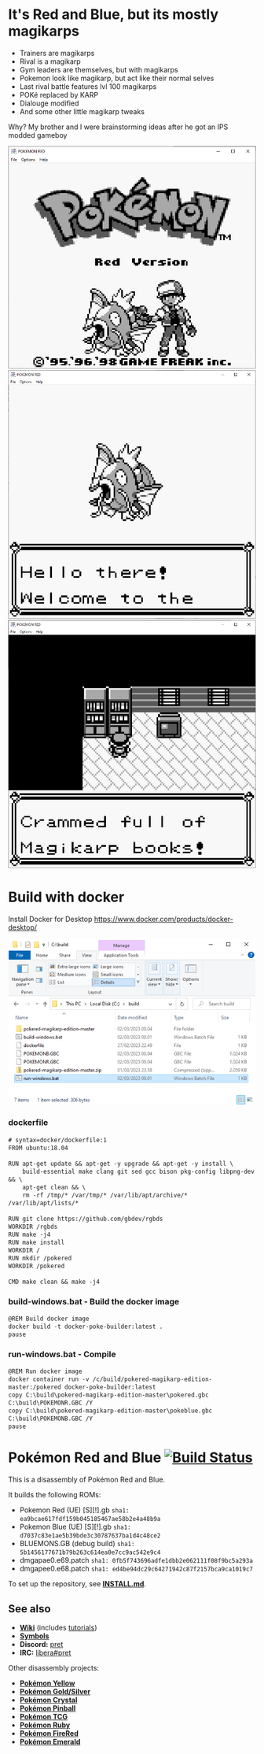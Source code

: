 # It's Red and Blue, but its mostly magikarps

- Trainers are magikarps
- Rival is a magikarp
- Gym leaders are themselves, but with magikarps
- Pokemon look like magikarp, but act like their normal selves
- Last rival battle features lvl 100 magikarps
- POKé replaced by KARP
- Dialouge modified
- And some other little magikarp tweaks

Why? My brother and I were brainstorming ideas after he got an IPS modded gameboy

![alt text](https://github.com/TAz00/pokered-magikarp-edition/blob/master/magikarp-mon.png?raw=true)
![alt text](https://github.com/TAz00/pokered-magikarp-edition/blob/master/hello-there.png?raw=true)
![alt text](https://github.com/TAz00/pokered-magikarp-edition/blob/master/books.png?raw=true)

# Build with docker

Install Docker for Desktop https://www.docker.com/products/docker-desktop/

![alt text](https://github.com/TAz00/pokered-magikarp-edition/blob/master/docker-folder.png?raw=true)

### dockerfile

```
# syntax=docker/dockerfile:1
FROM ubuntu:18.04

RUN apt-get update && apt-get -y upgrade && apt-get -y install \
    build-essential make clang git sed gcc bison pkg-config libpng-dev && \
    apt-get clean && \
    rm -rf /tmp/* /var/tmp/* /var/lib/apt/archive/* /var/lib/apt/lists/*

RUN git clone https://github.com/gbdev/rgbds
WORKDIR /rgbds
RUN make -j4
RUN make install
WORKDIR /
RUN mkdir /pokered
WORKDIR /pokered

CMD make clean && make -j4
```

### build-windows.bat - Build the docker image

```
@REM Build docker image
docker build -t docker-poke-builder:latest . 
pause
```

### run-windows.bat - Compile

```
@REM Run docker image 
docker container run -v /c/build/pokered-magikarp-edition-master:/pokered docker-poke-builder:latest  
copy C:\build\pokered-magikarp-edition-master\pokered.gbc C:\build\POKEMONR.GBC /Y
copy C:\build\pokered-magikarp-edition-master\pokeblue.gbc C:\build\POKEMONB.GBC /Y
pause
```


# Pokémon Red and Blue [![Build Status][ci-badge]][ci]

This is a disassembly of Pokémon Red and Blue.

It builds the following ROMs:

- Pokemon Red (UE) [S][!].gb `sha1: ea9bcae617fdf159b045185467ae58b2e4a48b9a`
- Pokemon Blue (UE) [S][!].gb `sha1: d7037c83e1ae5b39bde3c30787637ba1d4c48ce2`
- BLUEMONS.GB (debug build) `sha1: 5b1456177671b79b263c614ea0e7cc9ac542e9c4`
- dmgapae0.e69.patch `sha1: 0fb5f743696adfe1dbb2e062111f08f9bc5a293a`
- dmgapee0.e68.patch `sha1: ed4be94dc29c64271942c87f2157bca9ca1019c7`

To set up the repository, see [**INSTALL.md**](INSTALL.md).


## See also

- [**Wiki**][wiki] (includes [tutorials][tutorials])
- [**Symbols**][symbols]
- **Discord:** [pret][discord]
- **IRC:** [libera#pret][irc]

Other disassembly projects:

- [**Pokémon Yellow**][pokeyellow]
- [**Pokémon Gold/Silver**][pokegold]
- [**Pokémon Crystal**][pokecrystal]
- [**Pokémon Pinball**][pokepinball]
- [**Pokémon TCG**][poketcg]
- [**Pokémon Ruby**][pokeruby]
- [**Pokémon FireRed**][pokefirered]
- [**Pokémon Emerald**][pokeemerald]

[pokeyellow]: https://github.com/pret/pokeyellow
[pokegold]: https://github.com/pret/pokegold
[pokecrystal]: https://github.com/pret/pokecrystal
[pokepinball]: https://github.com/pret/pokepinball
[poketcg]: https://github.com/pret/poketcg
[pokeruby]: https://github.com/pret/pokeruby
[pokefirered]: https://github.com/pret/pokefirered
[pokeemerald]: https://github.com/pret/pokeemerald
[wiki]: https://github.com/pret/pokered/wiki
[tutorials]: https://github.com/pret/pokered/wiki/Tutorials
[symbols]: https://github.com/pret/pokered/tree/symbols
[discord]: https://discord.gg/d5dubZ3
[irc]: https://web.libera.chat/?#pret
[ci]: https://github.com/pret/pokered/actions
[ci-badge]: https://github.com/pret/pokered/actions/workflows/main.yml/badge.svg
